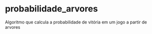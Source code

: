 # probabilidade_arvores
Algoritmo que calcula a probabilidade de vitória em um jogo a partir de arvores
